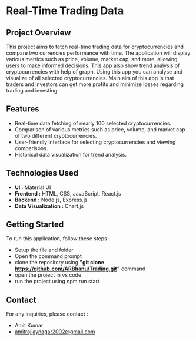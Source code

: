 # Real-Time Trading Data

## Project Overview

This project aims to fetch real-time trading data for cryptocurrencies and compare two currencies performance with time. The application will display various metrics such as price, volume, market cap, and more, allowing users to make informed decisions. This app also show trend analysis of cryptocurrencies with help of graph. Using this app you can analyse and visualize of all selected cryptocurrencies. Main aim of this app is that traders and investors can get more profits and minimize losses regarding trading and investing.

## Features

- Real-time data fetching of nearly 100 selected cryptocurrencies.
- Comparison of various metrics such as price, volume, and market cap of two different cryptocurrencies.
- User-friendly interface for selecting cryptocurrencies and viewing comparisons.
- Historical data visualization for trend analysis.

## Technologies Used

- **UI :** Material UI
- **Frontend :** HTML, CSS, JavaScript, React.js
- **Backend :** Node.js, Express.js
- **Data Visualization :** Chart.js 

## Getting Started

To run this application, follow these steps :
- Setup the file and folder
- Open the command prompt
- clone the repository using **"git clone https://github.com/ARBhanu/Trading.git"** command
- open the project in vs code
- run the project using npm run start

## Contact

For any inquiries, please contact :
- Amit Kumar
- amitrajjaynagar2002@gmail.com

